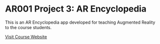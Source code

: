 # AR001 Project 3: AR Encyclopedia
This is an AR Encyclopedia app developed for teaching Augmented Reality to the course students.

[Visit Course Website](https://arcourse.netlify.app/)